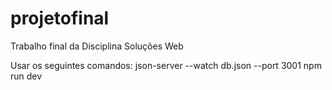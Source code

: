 # projetofinal
Trabalho final da Disciplina Soluções Web


Usar os seguintes comandos:
json-server --watch db.json --port 3001
npm run dev
